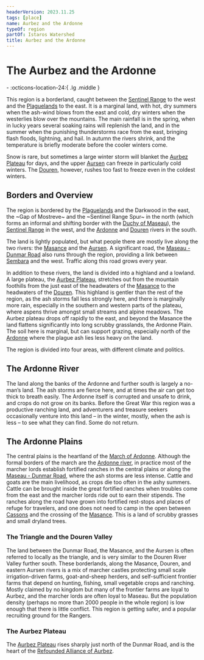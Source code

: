 ```yaml
---
headerVersion: 2023.11.25
tags: [place]
name: Aurbez and the Ardonne
typeOf: region
partOf: Istaros Watershed
title: Aurbez and the Ardonne
---
```

# The Aurbez and the Ardonne
<div class="grid cards ext-narrow-margin ext-one-column" markdown>
-    :octicons-location-24:{ .lg .middle }   
</div>


This region is a borderland, caught between the [Sentinel Range](<../sentinel-range/sentinel-range.md>) to the west and the [Plaguelands](<./plaguelands.md>) to the east. It is a marginal land, with hot, dry summers when the ash-wind blows from the east and cold, dry winters when the westerlies blow over the mountains. The main rainfall is in the spring, when in lucky years several soaking rains will replenish the land, and in the summer when the punishing thunderstorms race from the east, bringing flash floods, lightning, and hail. In autumn the rivers shrink, and the temperature is briefly moderate before the cooler winters come.

Snow is rare, but sometimes a large winter storm will blanket the [Aurbez Plateau](<./aurbez-plateau.md>) for days, and the upper [Aursen](<rivers/aursen.md>) can freeze in particularly cold winters. The [Douren](<rivers/douren.md>), however, rushes too fast to freeze even in the coldest winters.

## Borders and Overview
The region is bordered by the [Plaguelands](<./plaguelands.md>) and the Darkwood in the east, the ~Gap of Mostreve~ and the ~Sentinel Range Spur~ in the north (which forms an informal and shifting border with the [Duchy of Maseau](<../greater-sembara/duchy-of-maseau/duchy-of-maseau.md>)), the [Sentinel Range](<../sentinel-range/sentinel-range.md>) in the west, and the [Ardonne](<rivers/ardonne.md>) and [Douren](<rivers/douren.md>) rivers in the south. 

The land is lightly populated, but what people there are mostly live along the two rivers: the [Masance](<rivers/masance.md>) and the [Aursen](<rivers/aursen.md>). A significant road, the [Maseau - Dunmar Road](<../greater-sembara/roads/maseau-dunmar-road.md>) also runs through the region, providing a link between [Sembara](<../greater-sembara/sembara/sembara.md>) and the west. Traffic along this road grows every year. 
   
In addition to these rivers, the land is divided into a highland and a lowland. A large plateau, the [Aurbez Plateau](<./aurbez-plateau.md>), stretches out from the mountain foothills from the just east of the headwaters of the [Masance](<rivers/masance.md>) to the headwaters of the [Douren](<rivers/douren.md>). This highland is gentler than the rest of the region, as the ash storms fall less strongly here, and there is marginally more rain, especially in the southern and western parts of the plateau, where aspens thrive amongst small streams and alpine meadows. The Aurbez plateau drops off rapidly to the east, and beyond the Masance the land flattens significantly into long scrubby grasslands, the Ardonne Plain. The soil here is marginal, but can support grazing, especially north of the [Ardonne](<rivers/ardonne.md>) where the plague ash lies less heavy on the land.

The region is divided into four areas, with different climate and politics.
## The Ardonne River
The land along the banks of the Ardonne and further south is largely a no-man’s land. The ash storms are fierce here, and at times the air can get too thick to breath easily. The Ardonne itself is corrupted and unsafe to drink, and crops do not grow on its banks. Before the Great War this region was a productive ranching land, and adventurers and treasure seekers occasionally venture into this land – in the winter, mostly, when the ash is less – to see what they can find. Some do not return.
## The Ardonne Plains
The central plains is the heartland of the [March of Ardonne](<../greater-sembara/duchy-of-maseau/march-of-ardonne.md>). Although the formal borders of the march are the [Ardonne river](<rivers/ardonne.md>), in practice most of the marcher lords establish fortified ranches in the central plains or along the [Maseau - Dunmar Road](<../greater-sembara/roads/maseau-dunmar-road.md>), where the ash storms are less intense. Cattle and goats are the main livelihood, as crops die too often in the ashy summers. Cattle can be brought inside the great fortified ranches when troubles come from the east and the marcher lords ride out to earn their stipends. The ranches along the road have grown into fortified rest-stops and places of refuge for travelers, and one does not need to camp in the open between [Cassons](<../greater-sembara/duchy-of-maseau/cassons.md>) and the crossing of the [Masance](<rivers/masance.md>). This is a land of scrubby grasses and small dryland trees.

### The Triangle and the Douren Valley
The land between the Dunmar Road, the Masance, and the Aursen is often referred to locally as the triangle, and is very similar to the Douren River Valley further south. These borderlands, along the Masance, Douren, and eastern Aursen rivers is a mix of marcher castles protecting small scale irrigation-driven farms, goat-and-sheep herders, and self-sufficient frontier farms that depend on hunting, fishing, small vegetable crops and ranching. Mostly claimed by no kingdom but many of the frontier farms are loyal to Aurbez, and the marcher lords are often loyal to Maseau. But the population density (perhaps no more than 2000 people in the whole region) is low enough that there is little conflict. This region is getting safer, and a popular recruiting ground for the Rangers.
### The Aurbez Plateau
The [Aurbez Plateau](<./aurbez-plateau.md>) rises sharply just north of the Dunmar Road, and is the heart of the [Refounded Alliance of Aurbez](<../greater-sembara/refounded-alliance-of-aurbez/refounded-alliance-of-aurbez.md>). 

